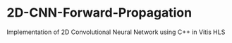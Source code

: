 # 2D-CNN-Forward-Propagation
Implementation of 2D Convolutional Neural Network using C++ in Vitis HLS 
